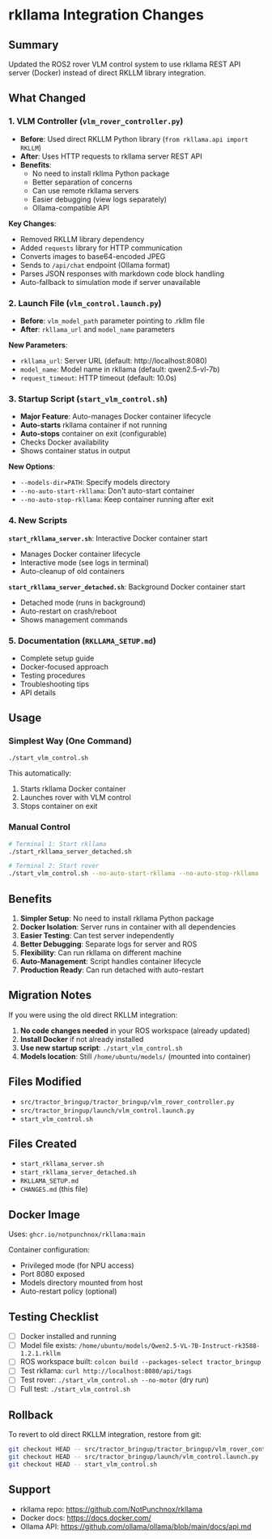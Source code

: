 # rkllama Integration Changes

## Summary

Updated the ROS2 rover VLM control system to use rkllama REST API server (Docker) instead of direct RKLLM library integration.

## What Changed

### 1. VLM Controller (`vlm_rover_controller.py`)
- **Before**: Used direct RKLLM Python library (`from rkllama.api import RKLLM`)
- **After**: Uses HTTP requests to rkllama server REST API
- **Benefits**:
  - No need to install rkllma Python package
  - Better separation of concerns
  - Can use remote rkllama servers
  - Easier debugging (view logs separately)
  - Ollama-compatible API

**Key Changes**:
- Removed RKLLM library dependency
- Added `requests` library for HTTP communication
- Converts images to base64-encoded JPEG
- Sends to `/api/chat` endpoint (Ollama format)
- Parses JSON responses with markdown code block handling
- Auto-fallback to simulation mode if server unavailable

### 2. Launch File (`vlm_control.launch.py`)
- **Before**: `vlm_model_path` parameter pointing to .rkllm file
- **After**: `rkllama_url` and `model_name` parameters

**New Parameters**:
- `rkllama_url`: Server URL (default: http://localhost:8080)
- `model_name`: Model name in rkllama (default: qwen2.5-vl-7b)
- `request_timeout`: HTTP timeout (default: 10.0s)

### 3. Startup Script (`start_vlm_control.sh`)
- **Major Feature**: Auto-manages Docker container lifecycle
- **Auto-starts** rkllama container if not running
- **Auto-stops** container on exit (configurable)
- Checks Docker availability
- Shows container status in output

**New Options**:
- `--models-dir=PATH`: Specify models directory
- `--no-auto-start-rkllama`: Don't auto-start container
- `--no-auto-stop-rkllama`: Keep container running after exit

### 4. New Scripts

**`start_rkllama_server.sh`**: Interactive Docker container start
- Manages Docker container lifecycle
- Interactive mode (see logs in terminal)
- Auto-cleanup of old containers

**`start_rkllama_server_detached.sh`**: Background Docker container start
- Detached mode (runs in background)
- Auto-restart on crash/reboot
- Shows management commands

### 5. Documentation (`RKLLAMA_SETUP.md`)
- Complete setup guide
- Docker-focused approach
- Testing procedures
- Troubleshooting tips
- API details

## Usage

### Simplest Way (One Command)
```bash
./start_vlm_control.sh
```
This automatically:
1. Starts rkllama Docker container
2. Launches rover with VLM control
3. Stops container on exit

### Manual Control
```bash
# Terminal 1: Start rkllama
./start_rkllama_server_detached.sh

# Terminal 2: Start rover
./start_vlm_control.sh --no-auto-start-rkllama --no-auto-stop-rkllama
```

## Benefits

1. **Simpler Setup**: No need to install rkllama Python package
2. **Docker Isolation**: Server runs in container with all dependencies
3. **Easier Testing**: Can test server independently
4. **Better Debugging**: Separate logs for server and ROS
5. **Flexibility**: Can run rkllama on different machine
6. **Auto-Management**: Script handles container lifecycle
7. **Production Ready**: Can run detached with auto-restart

## Migration Notes

If you were using the old direct RKLLM integration:

1. **No code changes needed** in your ROS workspace (already updated)
2. **Install Docker** if not already installed
3. **Use new startup script**: `./start_vlm_control.sh`
4. **Models location**: Still `/home/ubuntu/models/` (mounted into container)

## Files Modified

- `src/tractor_bringup/tractor_bringup/vlm_rover_controller.py`
- `src/tractor_bringup/launch/vlm_control.launch.py`
- `start_vlm_control.sh`

## Files Created

- `start_rkllama_server.sh`
- `start_rkllama_server_detached.sh`
- `RKLLAMA_SETUP.md`
- `CHANGES.md` (this file)

## Docker Image

Uses: `ghcr.io/notpunchnox/rkllama:main`

Container configuration:
- Privileged mode (for NPU access)
- Port 8080 exposed
- Models directory mounted from host
- Auto-restart policy (optional)

## Testing Checklist

- [ ] Docker installed and running
- [ ] Model file exists: `/home/ubuntu/models/Qwen2.5-VL-7B-Instruct-rk3588-1.2.1.rkllm`
- [ ] ROS workspace built: `colcon build --packages-select tractor_bringup`
- [ ] Test rkllama: `curl http://localhost:8080/api/tags`
- [ ] Test rover: `./start_vlm_control.sh --no-motor` (dry run)
- [ ] Full test: `./start_vlm_control.sh`

## Rollback

To revert to old direct RKLLM integration, restore from git:
```bash
git checkout HEAD -- src/tractor_bringup/tractor_bringup/vlm_rover_controller.py
git checkout HEAD -- src/tractor_bringup/launch/vlm_control.launch.py
git checkout HEAD -- start_vlm_control.sh
```

## Support

- rkllama repo: https://github.com/NotPunchnox/rkllama
- Docker docs: https://docs.docker.com/
- Ollama API: https://github.com/ollama/ollama/blob/main/docs/api.md
